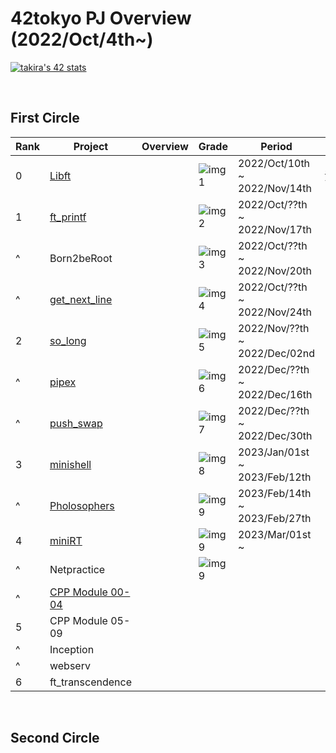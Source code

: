 # 42tokyo PJ Overview (2022/Oct/4th~)

[![takira's 42 stats](https://badge42.vercel.app/api/v2/clgurmlr9011708l73kveeyd5/stats?cursusId=21&coalitionId=307)](https://github.com/JaeSeoKim/badge42)

<br>

## First Circle
| Rank | Project                | Overview                      | Grade       | Period                        | Note                     | 
| ---- | ---------------------- | ----------------------------- | ----------- | ----------------------------- | ------------------------ | 
| 0    | [Libft][1]             |                               | ![img1][21] | 2022/Oct/10th ~ 2022/Nov/14th | [42_libs][2](update ver) | 
| 1    | [ft_printf][3]         |                               | ![img2][22] | 2022/Oct/??th ~ 2022/Nov/17th |                          | 
| ^    | Born2beRoot            |                               | ![img3][23] | 2022/Oct/??th ~ 2022/Nov/20th |                          | 
| ^    | [get_next_line][4]     |                               | ![img4][24] | 2022/Oct/??th ~ 2022/Nov/24th |                          | 
| 2    | [so_long][5]           |                               | ![img5][25] | 2022/Nov/??th ~ 2022/Dec/02nd |                          | 
| ^    | [pipex][6]             |                               | ![img6][26] | 2022/Dec/??th ~ 2022/Dec/16th |                          | 
| ^    | [push_swap][7]         |                               | ![img7][27] | 2022/Dec/??th ~ 2022/Dec/30th |                          | 
| 3    | [minishell][8]         |                               | ![img8][28] | 2023/Jan/01st ~ 2023/Feb/12th |                          | 
| ^    | [Pholosophers][9]      |                               | ![img9][29] | 2023/Feb/14th ~ 2023/Feb/27th |                          | 
| 4    | [miniRT][10]           |                               | ![img9][30] | 2023/Mar/01st  ~              |                          | 
| ^    | Netpractice            |                               | ![img9][31] |                               |                          | 
| ^    | [CPP Module 00-04][11] |                               |             |                               |                          | 
| 5    | CPP Module 05-09       |                               |             |                               |                          | 
| ^    | Inception              |                               |             |                               |                          | 
| ^    | webserv                |                               |             |                               |                          | 
| 6    | ft_transcendence       |                               |             |                               |                          | 


[1]:https://github.com/ak0327/42_libft
[2]:https://github.com/ak0327/42_libs
[3]:https://github.com/ak0327/42_ft_printf
[4]:https://github.com/ak0327/42_get_next_line
[5]:https://github.com/ak0327/42_so_long
[6]:https://github.com/ak0327/42_pipex
[7]:https://github.com/ak0327/42_push_swap
[8]:https://github.com/minishellakirawchen/minishell_rev1
[9]:https://github.com/ak0327/42_philosophers
[10]:https://github.com/ak0327/minirt_rev0
[11]:https://github.com/ak0327/42_CPP_Module_00-04

[21]:https://badge42.vercel.app/api/v2/clgurmlr9011708l73kveeyd5/project/2878442
[22]:https://badge42.vercel.app/api/v2/clgurmlr9011708l73kveeyd5/project/2878442
[23]:https://badge42.vercel.app/api/v2/clgurmlr9011708l73kveeyd5/project/2879390
[24]:https://badge42.vercel.app/api/v2/clgurmlr9011708l73kveeyd5/project/2879391
[25]:https://badge42.vercel.app/api/v2/clgurmlr9011708l73kveeyd5/project/2893410
[26]:https://badge42.vercel.app/api/v2/clgurmlr9011708l73kveeyd5/project/2903707
[27]:https://badge42.vercel.app/api/v2/clgurmlr9011708l73kveeyd5/project/2921924
[28]:https://badge42.vercel.app/api/v2/clgurmlr9011708l73kveeyd5/project/2924792
[29]:https://badge42.vercel.app/api/v2/clgurmlr9011708l73kveeyd5/project/2924563
[30]:https://badge42.vercel.app/api/v2/clgurmlr9011708l73kveeyd5/project/3023035
[31]:https://badge42.vercel.app/api/v2/clgurmlr9011708l73kveeyd5/project/3023036

<br>

## Second Circle
